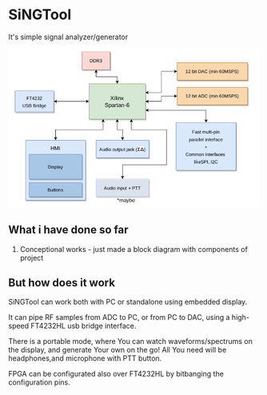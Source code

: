 # SiNGTool
It's simple signal analyzer/generator


![Block diagram of SiNGTool](block-diagram.png)


## What i have done so far
1. Conceptional works - just made a block diagram with components of project

## But how does it work
SiNGTool can work both with PC or standalone using embedded display.

It can pipe RF samples from ADC to PC, or from PC to DAC,
using a high-speed FT4232HL usb bridge interface.

There is a portable mode, where You can watch waveforms/spectrums
on the display, and generate Your own on the go!
All You need will be headphones,and microphone with PTT button.

FPGA can be configurated also over FT4232HL
by bitbanging the configuration pins.


